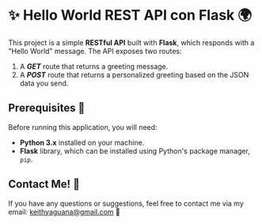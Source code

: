 # ✨ Hello World REST API con Flask 🌍

This project is a simple **RESTful API** built with **Flask**, which responds with a "Hello World" message. The API exposes two routes:
1. A ***GET*** route that returns a greeting message.
2. A ***POST*** route that returns a personalized greeting based on the JSON data you send.


## Prerequisites 🔧

Before running this application, you will need:

- **Python 3.x** installed on your machine.
- **Flask** library, which can be installed using Python's package manager, `pip`.

## Contact Me! 💬

If you have any questions or suggestions, feel free to contact me via my email: keithyaguana@gmail.com 📧
